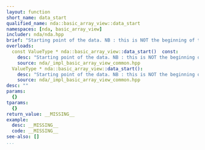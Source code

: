 ```yaml
---
layout: function
short_name: data_start
qualified_name: nda::basic_array_view::data_start
namespaces: [nda, basic_array_view]
includer: nda/nda.hpp
brief: "Starting point of the data. NB : this is NOT the beginning of the memory block for a view in general"
overloads:
  const ValueType * nda::basic_array_view::data_start()  const:
    desc: "Starting point of the data. NB : this is NOT the beginning of the memory block for a view in general"
    source: nda/_impl_basic_array_view_common.hpp
  ValueType * nda::basic_array_view::data_start():
    desc: "Starting point of the data. NB : this is NOT the beginning of the memory block for a view in general"
    source: nda/_impl_basic_array_view_common.hpp
desc: ""
params:
  {}
tparams:
  {}
return_value: __MISSING__
example:
  desc: __MISSING__
  code: __MISSING__
see-also: []
...
```


